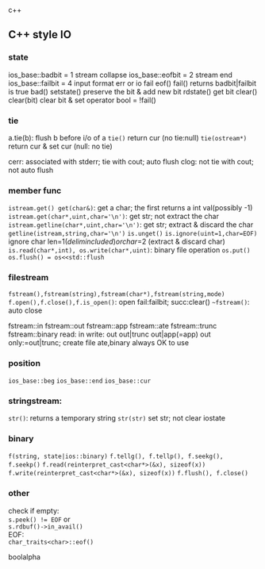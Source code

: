 c++

## C++ style IO
### state
ios_base::badbit = 1 stream collapse
ios_base::eofbit = 2 stream end
ios_base::failbit = 4 input format err or io fail
eof() 
fail() returns badbit|failbit is true
bad()
setstate() preserve the bit & add new bit
rdstate() get bit
clear()
clear(bit) clear bit & set
operator bool = !fail()

### tie
a.tie(b): flush b before i/o of a
`tie()` return cur (no tie:null)
`tie(ostream*)` return cur & set cur (null: no tie)

cerr: associated with stderr; tie with cout; auto flush
clog: not tie with cout; not auto flush

### member func
`istream.get() get(char&)`: get a char; the first returns a int val(possibly -1)
`istream.get(char*,uint,char='\n')`: get str; not extract the char
`istream.getline(char*,uint,char='\n')`: get str; extract & discard the char
`getline(istream,string,char='\n')`
`is.unget()`
`is.ignore(uint=1,char=EOF)` ignore char len=$1 (delim included) or char=$2 (extract & discard char)
`is.read(char*,int), os.write(char*,uint)`: binary file operation
`os.put()`
`os.flush() = os<<std::flush`

### filestream
`fstream(),fstream(string),fstream(char*),fstream(string,mode)`
`f.open(),f.close(),f.is_open()`: open fail:failbit; succ:clear()
`~fstream()`: auto close

fstream::in
fstream::out
fstream::app
fstream::ate
fstream::trunc
fstream::binary
read: in
write: out out|trunc out|app(=app)
out only:=out|trunc; create file
ate,binary always OK to use

### position
`ios_base::beg`
`ios_base::end`
`ios_base::cur`

### stringstream:
`str()`: returns a temporary string
`str(str)` set str; not clear iostate

### binary
`f(string, state|ios::binary)`
`f.tellg(), f.tellp(), f.seekg(), f.seekp()`
`f.read(reinterpret_cast<char*>(&x), sizeof(x))`
`f.write(reinterpret_cast<char*>(&x), sizeof(x))`
`f.flush(), f.close()`

### other
check if empty:  
`s.peek() != EOF` or  
`s.rdbuf()->in_avail()`  
EOF:  
`char_traits<char>::eof()`

boolalpha



